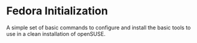 # Fedora Initialization

A simple set of basic commands to configure and install the basic
tools to use in a clean installation of openSUSE.
